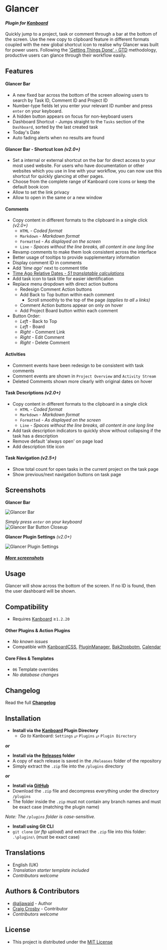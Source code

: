 # Glancer

#### _Plugin for [Kanboard](https://github.com/fguillot/kanboard "Kanboard - Kanban Project Management Software")_

Quickly jump to a project, task or comment through a bar at the bottom of the screen. Use the new copy to clipboard feature in different formats coupled with the new global shortcut icon to realise why Glancer was built for power users. Following the ['Getting Things Done' - GTD](https://en.wikipedia.org/wiki/Getting_Things_Done) methodology, productive users can glance through their workflow easily. 


Features
-------------

#### Glancer Bar
- A new fixed bar across the bottom of the screen allowing users to search by Task ID, Comment ID and Project ID
- Number-type fields let you enter your relevant ID number and press `enter` on your keyboard.
- A hidden button appears on focus for non-keyboard users
- Dashboard Shortcut - Jumps straight to the `Tasks` section of the `Dashboard`, sorted by the last created task
- Today's Date
- Auto fading alerts when no results are found
#### Glancer Bar - Shortcut Icon _(v2.0+)_
- Set a internal or external shortcut on the bar for direct access to your most used website. For users who have documentation or other websites which you use in line with your workflow, you can now use this shortcut for quickly glancing at other pages.
- Choose from the complete range of Kanboard core icons or keep the default book icon
- Allow to set the link privacy
- Allow to open in the same or a new window
#### Comments
- Copy content in different formats  to the clipboard in a single click _(v2.0+)_
  - `HTML` - _Coded format_
  - `Markdown` - _Markdown format_
  - `Formatted` - _As displayed on the screen_
  - `Line` - _Spaces without the line breaks, all content in one long line_
- Revamp comments to make them look consistent across the interface
- Better usage of tooltips to provide supplementary information
- Display comment ID in comments
- Add _'time ago'_ next to comment title
- [Time Ago Relative Dates _- 51 translatable calculations_](../master/time-ago.md "View table of calculations")
- Add task icon to task title for easier identification
- Replace menu dropdown with direct action buttons
  - Redesign Comment Action buttons
  - Add Back to Top button within each comment
      - Scroll smoothly to the top of the page _(applies to all `a` links)_
  - Comment Action buttons appear on only on hover
  - Add Project Board button within each comment
- Button Order:
  - _Left_ - Back to Top
  - _Left_ - Board
  - _Right_ - Comment Link
  - _Right_ - Edit Comment
  - _Right_ - Delete Comment

#### Activities
- Comment events have been redesign to be consistent with task comments
- Comment events are shown in `Project Overview` and `Activity Stream`
- Deleted Comments shown more clearly with original dates on hover

#### Task Descriptions _(v2.0+)_
- Copy content in different formats  to the clipboard in a single click
  - `HTML` - _Coded format_
  - `Markdown` - _Markdown format_
  - `Formatted` - _As displayed on the screen_
  - `Line` - _Spaces without the line breaks, all content in one long line_
- Add task description indicators to quickly show without collapsing if the task has a description
- Remove default 'always open' on page load
- Add description title icon

#### Task Navigation _(v2.5+)_
- Show total count for open tasks in the current project on the task page
- Show previous/next navigation buttons on task page



Screenshots
----------

**Glancer Bar**  

![Glancer Bar](../master/Screenshots/screenshot-glancer.png "Glancer Bar")

_Simply press `enter` on your keyboard_  
![Glancer Bar Button Closeup](../master/Screenshots/screenshot-glancer-bar-closeup.png "Glancer Bar Button Closeup")

**Glancer Plugin Settings** _(v2.0+)_

![Glancer Plugin Settings](../master/Screenshots/screenshot-glancer-settings.png "Glancer Plugin Settings")

#### _[More screenshots](../master/screenshots.md)_


Usage
-------------

Glancer will show across the bottom of the screen. If no ID is found, then the user dashboard will be shown.


Compatibility
-------------

- Requires [Kanboard](https://github.com/fguillot/kanboard "Kanboard - Kanban Project Management Software") ≥`1.2.20`

#### Other Plugins & Action Plugins
- _No known issues_
- Compatible with [KanboardCSS](https://github.com/aljawaid/KanboardCSS), [PluginManager](https://github.com/aljawaid/PluginManager), [Bak2topbotm](https://github.com/creecros/Bak2topbotm), [Calendar](https://github.com/kanboard/plugin-calendar)
#### Core Files & Templates
- `06` Template overrides
- _No database changes_


Changelog
---------

Read the full [**Changelog**](../master/changelog.md "See changes")


Installation
------------

- **Install via the [Kanboard](https://github.com/fguillot/kanboard "Kanboard - Kanban Project Management Software") Plugin Directory**
  - _Go to_ Kanboard: `Settings` &#10562; `Plugins` &#10562; `Plugin Directory`

**_or_**

- **Install via the [Releases](../master/Releases/ "A copy of each release is saved in the folder") folder**
 - A copy of each release is saved in the `/Releases` folder of the repository
 - Simply extract the `.zip` file into the `/plugins` directory

**_or_**

- **Install via [GitHub](https://github.com/aljawaid "Find the correct plugin from the list of repositories")**
- Download the `.zip` file and decompress everything under the directory `/plugins`
- The folder inside the `.zip` must not contain any branch names and must be exact case (matching the plugin name)

_Note: The `/plugins` folder is case-sensitive._

- **Install using Git CLI**
- `git clone` (_or ftp upload_) and extract the `.zip` file into this folder: `.\plugins\` (must be exact case)


Translations
------------

- English (UK)
- _Translation starter template included_
- _Contributors welcome_


Authors & Contributors
----------------------

- [@aljawaid](https://github.com/aljawaid) - Author
- [Craig Crosby](https://github.com/creecros) - Contributor
- _Contributors welcome_


License
-------
- This project is distributed under the [MIT License](../master/LICENSE "Read The MIT license")

